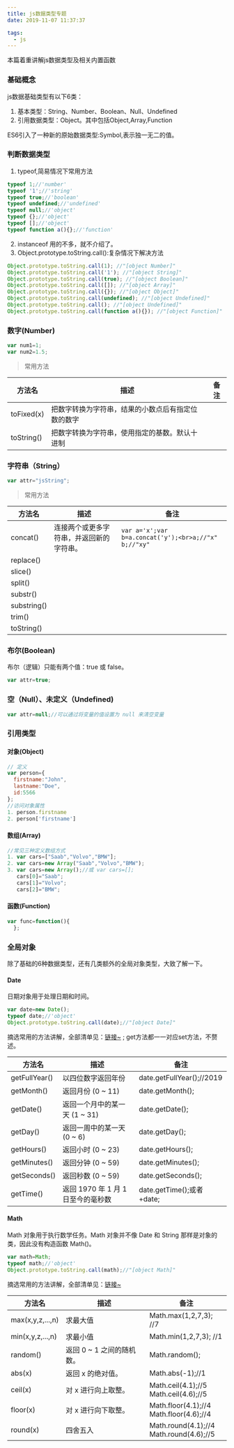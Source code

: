 ```yaml
---
title: js数据类型专题
date: 2019-11-07 11:37:37

tags:
  - js
---
```

本篇着重讲解js数据类型及相关内置函数
<!--more-->

### 基础概念

js数据基础类型有以下6类：

1. 基本类型：String、Number、Boolean、Null、Undefined
2. 引用数据类型：Object。其中包括Object,Array,Function

ES6引入了一种新的原始数据类型:Symbol,表示独一无二的值。

###  判断数据类型

1. typeof,简易情况下常用方法
```javascript
typeof 1;//'number'
typeof '1';//'string'
typeof true;//'boolean'
typeof undefined;//'undefined'
typeof null;//'object'
typeof {};//'object'
typeof [];//'object'
typeof function a(){};//'function'
```
2. instanceof 用的不多，就不介绍了。
3. Object.prototype.toString.call():复杂情况下解决方法
``` javascript
Object.prototype.toString.call(1); //"[object Number]"
Object.prototype.toString.call('1'); //"[object String]"
Object.prototype.toString.call(true); //"[object Boolean]"
Object.prototype.toString.call([]); //"[object Array]"
Object.prototype.toString.call({}); //"[object Object]"
Object.prototype.toString.call(undefined); //"[object Undefined]"
Object.prototype.toString.call(); //"[object Undefined]"
Object.prototype.toString.call(function a(){}); //"[object Function]"
```
### 数字(Number)

```javascript
var num1=1;
var num2=1.5;
```
> 常用方法

| 方法名 | 描述 | 备注 |
| - | - | - |
| toFixed(x) | 把数字转换为字符串，结果的小数点后有指定位数的数字 |  |
| toString()| 把数字转换为字符串，使用指定的基数。默认十进制| 

### 字符串（String）

```javascript
var attr="jsString";
```

> 常用方法

| 方法名 | 描述 | 备注 |
| - | - | - |
| concat() | 连接两个或更多字符串，并返回新的字符串。 | `var a='x';var b=a.concat('y');<br>a;//"x" b;//"xy"` |
| replace() |  |  |
| slice() |  |  |
| split() |  |  |
| substr() |  |  |
| substring() |  |  |
| trim() |  |  |
| toString() |  |  |

### 布尔(Boolean)

布尔（逻辑）只能有两个值：true 或 false。

```javascript
var attr=true;
```


### 空（Null）、未定义（Undefined)
```javascript
var attr=null;//可以通过将变量的值设置为 null 来清空变量
```

### 引用类型

#### 对象(Object)

```javascript
// 定义
var person={
  firstname:"John", 
  lastname:"Doe", 
  id:5566
};
//访问对象属性
1. person.firstname  
2. person['firstname']
```

#### 数组(Array)
```javascript
//常见三种定义数组方式
1. var cars=["Saab","Volvo","BMW"];
2. var cars=new Array("Saab","Volvo","BMW");
3. var cars=new Array();//或 var cars=[];
   cars[0]="Saab";
   cars[1]="Volvo";
   cars[2]="BMW";
```

#### 函数(Function)
```javascript
var func=function(){
  };
```

### 全局对象

除了基础的6种数据类型，还有几类额外的全局对象类型，大致了解一下。

#### Date

日期对象用于处理日期和时间。
```javascript
var date=new Date();
typeof date;//'object'
Object.prototype.toString.call(date);//"[object Date]"
```
摘选常用的方法讲解，全部清单见：[链接~](https://www.runoob.com/jsref/jsref-obj-date.html) ; get方法都一一对应set方法，不赘述。

| 方法名 | 描述 | 备注 |
| - | - | - |
| getFullYear() | 以四位数字返回年份 | date.getFullYear();//2019 |
| getMonth() | 返回月份 (0 ~ 11) | date.getMonth();|
| getDate() | 返回一个月中的某一天 (1 ~ 31) | date.getDate();|
| getDay() | 返回一周中的某一天 (0 ~ 6) | date.getDay();|
| getHours() | 返回小时 (0 ~ 23) | date.getHours();|
| getMinutes() | 返回分钟 (0 ~ 59) | date.getMinutes();|
| getSeconds() | 返回秒数 (0 ~ 59) | date.getSeconds();|
| getTime()| 返回 1970 年 1 月 1 日至今的毫秒数| date.getTime();或者+date;

#### Math

Math 对象用于执行数学任务。Math 对象并不像 Date 和 String 那样是对象的类，因此没有构造函数 Math()。
```javascript
var math=Math;
typeof math;//'object'
Object.prototype.toString.call(math);//"[object Math]"
```
摘选常用的方法讲解，全部清单见：[链接~](https://www.runoob.com/jsref/jsref-obj-math.html)

| 方法名 | 描述 | 备注 |
| - | - | - |
| max(x,y,z,...,n) | 求最大值 | Math.max(1,2,7,3); //7|
| min(x,y,z,...,n) | 求最小值 | Math.min(1,2,7,3); //1 |
| random() | 返回 0 ~ 1 之间的随机数。 | Math.random(); |
| abs(x) | 返回 x 的绝对值。 | Math.abs(-1);//1 |
| ceil(x)|对 x 进行向上取整。|Math.ceil(4.1);//5<br>Math.ceil(4.6);//5
| floor(x)|对 x 进行向下取整。|Math.floor(4.1);//4<br>Math.floor(4.6);//4
| round(x)|四舍五入|Math.round(4.1);//4<br>Math.round(4.6);//5<br>








